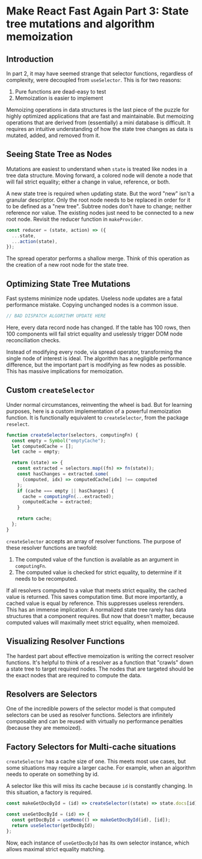 # Make React Fast Again Part 3: State tree mutations and algorithm memoization

## Introduction

In part 2, it may have seemed strange that selector functions, regardless of complexity, were decoupled from `useSelector`. This is for two reasons:

1. Pure functions are dead-easy to test
2. Memoization is easier to implement

Memoizing operations in data structures is the last piece of the puzzle for highly optimized applications that are fast and maintainable. But memoizing operations that are derived from (essentially) a mini database is difficult. It requires an intuitive understanding of how the state tree changes as data is mutated, added, and removed from it.

## Seeing State Tree as Nodes

Mutations are easiest to understand when `state` is treated like nodes in a tree data structure. Moving forward, a colored node will denote a node that will fail strict equality; either a change in value, reference, or both.

A new state tree is required when updating state. But the word "new" isn't a granular descriptor. Only the root node needs to be replaced in order for it to be defined as a "new tree". Subtree nodes don't have to change; neither reference nor value. The existing nodes just need to be connected to a new root node. Revisit the reducer function in `makeProvider`.

```typescript
const reducer = (state, action) => ({
  ...state,
  ...action(state),
});
```

The spread operator performs a shallow merge. Think of this operation as the creation of a new root node for the state tree.

## Optimizing State Tree Mutations

Fast systems minimize node updates. Useless node updates are a fatal performance mistake. Copying unchanged nodes is a common issue.

```typescript
// BAD DISPATCH ALGORITHM UPDATE HERE
```

Here, every data record node has changed. If the table has 100 rows, then 100 components will fail strict equality and uselessly trigger DOM node reconciliation checks.

Instead of modifying every node, via spread operator, transforming the single node of interest is ideal. The algorithm has a negligible performance difference, but the important part is modifying as few nodes as possible. This has massive implications for memoization.

## Custom `createSelector`

Under normal circumstances, reinventing the wheel is bad. But for learning purposes, here is a custom implementation of a powerful memoization function. It is functionally equivalent to `createSelector`, from the package `reselect`.

```typescript
function createSelector(selectors, computingFn) {
  const empty = Symbol("emptyCache");
  let computedCache = [];
  let cache = empty;

  return (state) => {
    const extracted = selectors.map((fn) => fn(state));
    const hasChanges = extracted.some(
      (computed, idx) => computedCache[idx] !== computed
    );
    if (cache === empty || hasChanges) {
      cache = computingFn(...extracted);
      computedCache = extracted;
    }

    return cache;
  };
}
```

`createSelector` accepts an array of resolver functions. The purpose of these resolver functions are twofold:

1. The computed value of the function is available as an argument in `computingFn`.
2. The computed value is checked for strict equality, to determine if it needs to be recomputed.

If all resolvers computed to a value that meets strict equality, the cached value is returned. This saves computation time. But more importantly, a cached value is equal by reference. This suppresses useless rerenders. This has an immense implication: A normalized state tree rarely has data structures that a component requires. But now that doesn't matter, because computed values will maximally meet strict equality, when memoized.

## Visualizing Resolver Functions

The hardest part about effective memoization is writing the correct resolver functions. It's helpful to think of a resolver as a function that "crawls" down a state tree to target required nodes. The nodes that are targeted should be the exact nodes that are required to compute the data.

## Resolvers are Selectors

One of the incredible powers of the selector model is that computed selectors can be used as resolver functions. Selectors are infinitely composable and can be reused with virtually no performance penalties (because they are memoized).

## Factory Selectors for Multi-cache situations

`createSelector` has a cache size of one. This meets most use cases, but some situations may require a larger cache. For example, when an algorithm needs to operate on something by id.

A selector like this will miss its cache because `id` is constantly changing. In this situation, a factory is required.

```typescript
const makeGetDocById = (id) => createSelector((state) => state.docs[id]);

const useGetDocById = (id) => {
  const getDocById = useMemo(() => makeGetDocById(id), [id]);
  return useSelector(getDocById);
};
```

Now, each instance of `useGetDocById` has its own selector instance, which allows maximal strict equality matching.
